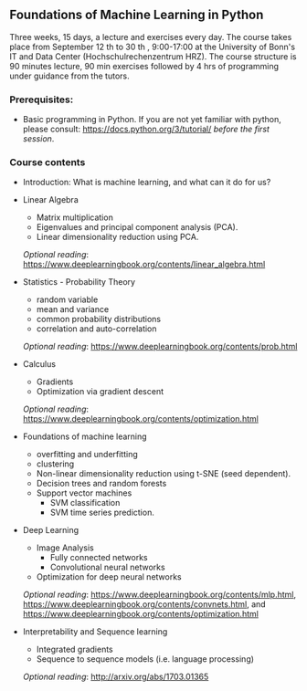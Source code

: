 ## Foundations of Machine Learning in Python
Three weeks, 15 days, a lecture and exercises every day. The course takes place from September 12 th  to 30 th , 9:00-17:00 at the University of Bonn's IT and Data Center (Hochschulrechenzentrum HRZ). The course structure is 90 minutes lecture, 90 min exercises followed by 4 hrs of programming under guidance from the tutors.

### Prerequisites:
- Basic programming in Python.
    If you are not yet familiar with python, please consult:
    https://docs.python.org/3/tutorial/
    *before the first session*.

### Course contents
- Introduction: What is machine learning, and what can it do for us?

- Linear Algebra
    - Matrix multiplication
    - Eigenvalues and principal component analysis (PCA).
    - Linear dimensionality reduction using PCA.

    *Optional reading*: https://www.deeplearningbook.org/contents/linear_algebra.html

- Statistics - Probability Theory
    - random variable
    - mean and variance
    - common probability distributions
    - correlation and auto-correlation

    *Optional reading*: https://www.deeplearningbook.org/contents/prob.html

- Calculus 
    - Gradients
    - Optimization via gradient descent

    *Optional reading*: https://www.deeplearningbook.org/contents/optimization.html

- Foundations of machine learning
    - overfitting and underfitting
    - clustering
    - Non-linear dimensionality reduction using t-SNE (seed dependent).
    - Decision trees and random forests
    - Support vector machines
        - SVM classification
        - SVM time series prediction.

- Deep Learning
    - Image Analysis
        - Fully connected networks
        - Convolutional neural networks
    - Optimization for deep neural networks

    *Optional reading*: https://www.deeplearningbook.org/contents/mlp.html,
    https://www.deeplearningbook.org/contents/convnets.html, and
    https://www.deeplearningbook.org/contents/optimization.html


- Interpretability and Sequence learning
    - Integrated gradients
    - Sequence to sequence models (i.e. language processing)

    *Optional reading*: http://arxiv.org/abs/1703.01365

